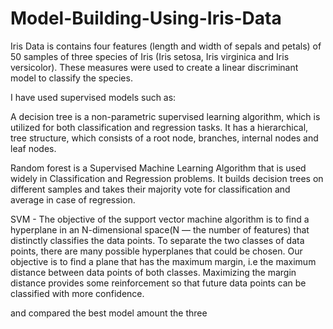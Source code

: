 # Model-Building-Using-Iris-Data

Iris Data is contains four features (length and width of sepals and petals) of 50 samples of three species of Iris (Iris setosa, Iris virginica and Iris versicolor).
These measures were used to create a linear discriminant model to classify the species.

I have used supervised models such as:

A decision tree is a non-parametric supervised learning algorithm, which is utilized for both classification and regression tasks. 
It has a hierarchical, tree structure, which consists of a root node, branches, internal nodes and leaf nodes.

Random forest is a Supervised Machine Learning Algorithm that is used widely in Classification and Regression problems.
It builds decision trees on different samples and takes their majority vote for classification and average in case of regression.

SVM - The objective of the support vector machine algorithm is to find a hyperplane in an 
N-dimensional space(N — the number of features) that distinctly classifies the data points.
To separate the two classes of data points, there are many possible hyperplanes that could be chosen. 
Our objective is to find a plane that has the maximum margin, i.e the maximum distance between data points of both classes.
Maximizing the margin distance provides some reinforcement so that future data points can be classified with more confidence.

and compared the best model amount the three
